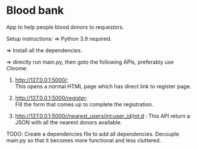 # Blood bank
App to help people blood donors to requestors.

Setup instructions:
=> Python 3.9 required.

=> Install all the dependencies.

=> directly run main.py, then goto the following APIs, preferably use Chrome:

1. http://127.0.0.1:5000/:                                      
This opens a normal HTML page which has direct link to register page.

2. http://127.0.0.1:5000/register:                              
Fill the form that comes up to complete the registration.

3. http://127.0.0.1:5000//nearest_users/<int:user_id>/<int:d> : 
This API return a JSON with all the nearest donors available.

TODO:
Create a dependencies file to add all dependencies.
Decouple main.py so that it becomes more functional and less cluttered. 
